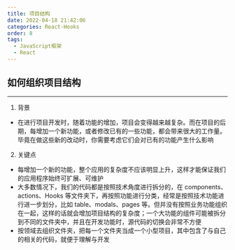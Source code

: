 ```yaml
---
title: 项目结构
date: 2022-04-18 21:42:06
categories: React-Hooks
order: 8
tags:
  - JavaScript框架
  - React
---
```


## 如何组织项目结构
---
1. 背景
- 在进行项目开发时，随着功能的增加，项目会变得越来越复杂。而在项目的后期，每增加一个新功能，或者修改已有的一些功能，都会带来很大的工作量。毕竟在做这些新的改动时，你需要考虑它们会对已有的功能产生什么影响
2. 关键点
- 每增加一个新的功能，整个应用的复杂度不应该明显上升，这样才能保证我们的应用程序始终可扩展、可维护
- 大多数情况下，我们的代码都是按照技术角度进行拆分的，在 components、actions、Hooks 等文件夹下，再按照功能进行分类，经常是按照技术功能进行进一步划分，比如 table、modals、pages 等。但并没有按照业务功能组织在一起，这样的话就会增加项目结构的复杂度；一个大功能的组件可能被拆分到不同的文件夹中，并且在开发功能时，源代码的切换会非常不方便
- 按领域去组织文件夹，把每一个文件夹当成一个小型项目，其中包含了与自己的相关的代码，就便于理解与开发
```diff
